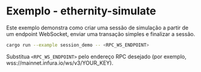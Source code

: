 # Exemplo - ethernity-simulate

Este exemplo demonstra como criar uma sessão de simulação a partir de um endpoint WebSocket, enviar uma transação simples e finalizar a sessão.

```bash
cargo run --example session_demo -- <RPC_WS_ENDPOINT>
```

Substitua `<RPC_WS_ENDPOINT>` pelo endereço RPC desejado (por exemplo, wss://mainnet.infura.io/ws/v3/YOUR_KEY).
